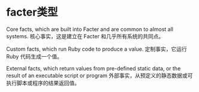 # facter类型

Core facts, which are built into Facter and are common to almost all systems.
核心事实，这是建立在 Facter 和几乎所有系统的共同点。

Custom facts, which run Ruby code to produce a value.
定制事实，它运行 Ruby 代码生成一个值。

External facts, which return values from pre-defined static data, or the result of an executable script or program
外部事实，从预定义的静态数据或可执行脚本或程序的结果返回值。
